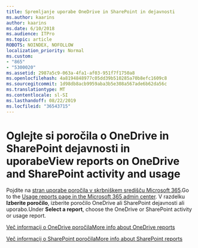 ```yaml
---
title: Spremljanje uporabe OneDrive in SharePoint in dejavnosti
ms.author: kaarins
author: kaarins
ms.date: 6/10/2018
ms.audience: ITPro
ms.topic: article
ROBOTS: NOINDEX, NOFOLLOW
localization_priority: Normal
ms.custom:
- "865"
- "5300020"
ms.assetid: 2987a5c9-063a-4fa1-af03-951f7f1750a8
ms.openlocfilehash: 4a8194848977c05dd39b510285a70b8efc1609c8
ms.sourcegitcommit: 1d98db8acb9959aba3b5e308a567ade6b62da56c
ms.translationtype: MT
ms.contentlocale: sl-SI
ms.lasthandoff: 08/22/2019
ms.locfileid: "36543715"
---
```

# <a name="view-reports-on-onedrive-and-sharepoint-activity-and-usage"></a><span data-ttu-id="3cbf5-102">Oglejte si poročila o OneDrive in SharePoint dejavnosti in uporabe</span><span class="sxs-lookup"><span data-stu-id="3cbf5-102">View reports on OneDrive and SharePoint activity and usage</span></span>

<span data-ttu-id="3cbf5-103">Pojdite na [stran uporabe poročila v skrbniškem središču Microsoft 365](https://admin.microsoft.com/AdminPortal/Home).</span><span class="sxs-lookup"><span data-stu-id="3cbf5-103">Go to the [Usage reports page in the Microsoft 365 admin center](https://admin.microsoft.com/AdminPortal/Home).</span></span> <span data-ttu-id="3cbf5-104">V razdelku **Izberite poročilo**, izberite poročilo OneDrive ali SharePoint dejavnosti ali uporabo.</span><span class="sxs-lookup"><span data-stu-id="3cbf5-104">Under **Select a report**, choose the OneDrive or SharePoint activity or usage report.</span></span>
  
[<span data-ttu-id="3cbf5-105">Več informacij o OneDrive poročila</span><span class="sxs-lookup"><span data-stu-id="3cbf5-105">More info about OneDrive reports</span></span>](https://go.microsoft.com/fwlink/?linkid=875239)
  
[<span data-ttu-id="3cbf5-106">Več informacij o SharePoint poročila</span><span class="sxs-lookup"><span data-stu-id="3cbf5-106">More info about SharePoint reports</span></span>](https://go.microsoft.com/fwlink/?linkid=875240)
  